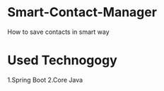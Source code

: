 # Smart-Contact-Manager
How to save contacts in smart way
# Used Technogogy
1.Spring Boot
2.Core Java
